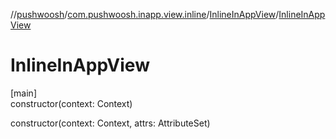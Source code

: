 //[pushwoosh](../../../index.md)/[com.pushwoosh.inapp.view.inline](../index.md)/[InlineInAppView](index.md)/[InlineInAppView](-inline-in-app-view.md)

# InlineInAppView

[main]\
constructor(context: Context)

constructor(context: Context, attrs: AttributeSet)
